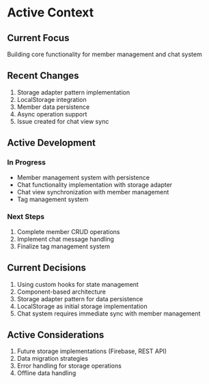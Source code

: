 # Active Context

## Current Focus
Building core functionality for member management and chat system

## Recent Changes
1. Storage adapter pattern implementation
2. LocalStorage integration
3. Member data persistence
4. Async operation support
5. Issue created for chat view sync

## Active Development
### In Progress
- Member management system with persistence
- Chat functionality implementation with storage adapter
- Chat view synchronization with member management
- Tag management system

### Next Steps
1. Complete member CRUD operations
2. Implement chat message handling
3. Finalize tag management system

## Current Decisions
1. Using custom hooks for state management
2. Component-based architecture
3. Storage adapter pattern for data persistence
4. LocalStorage as initial storage implementation
5. Chat system requires immediate sync with member management

## Active Considerations
1. Future storage implementations (Firebase, REST API)
2. Data migration strategies
3. Error handling for storage operations
4. Offline data handling
